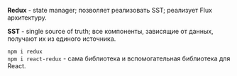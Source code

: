 **Redux** - state manager; позволяет реализовать SST; реализует Flux архитектуру.

**SST** - single source of truth; все компоненты, зависящие от данных, получают их из единого источника.

`npm i redux`  
`npm i react-redux` - сама библиотека и вспомогательная библиотека для React.


